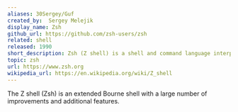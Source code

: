 ```yaml
---
aliases: 30Sergey/Guf
created_by:  Sergey Melejik
display_name: Zsh
github_url: https://github.com/zsh-users/zsh
related: shell
released: 1990
short_description: Zsh (Z shell) is a shell and command language interpreter.
topic: zsh
url: https://www.zsh.org
wikipedia_url: https://en.wikipedia.org/wiki/Z_shell
---
```

The Z shell (Zsh) is an extended Bourne shell with a large number of improvements and additional features.
